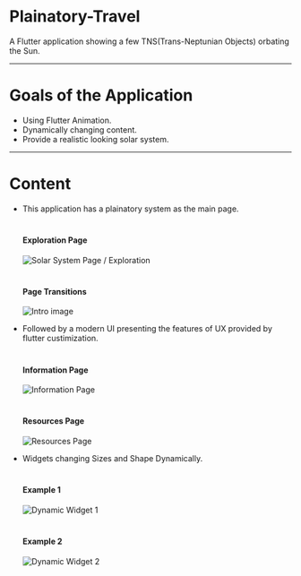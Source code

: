 # Plainatory-Travel
A Flutter application showing a few TNS(Trans-Neptunian Objects) orbating the Sun.

---
# Goals of the Application

* Using Flutter Animation.
* Dynamically changing content.
* Provide a realistic looking solar system.

---
# Content

* This application has a plainatory system as the main page. 
  # <h4>Exploration Page</h4>
  ![Solar System Page / Exploration](https://github.com/SammSum1/Plainatory-Travel/blob/master/README/Gif/solar_system.gif)
  # <h4>Page Transitions</h4>
  ![Intro image](https://github.com/SammSum1/Plainatory-Travel/blob/master/README/Gif/intro_with_click.gif)
  
* Followed by a modern UI presenting the features of UX provided by flutter custimization.
  # <h4>Information Page</h4>
  ![Information Page](https://github.com/SammSum1/Plainatory-Travel/blob/master/README/Gif/information_page.gif) 
  # <h4>Resources Page</h4>
  ![Resources Page](https://github.com/SammSum1/Plainatory-Travel/blob/master/README/Gif/resources_page.gif)
  
* Widgets changing Sizes and Shape Dynamically.
  # <h4>Example 1</h4>
  ![Dynamic Widget 1](https://github.com/SammSum1/Plainatory-Travel/blob/master/README/Gif/widget_animation_1.gif)
  # <h4>Example 2</h4>
  ![Dynamic Widget 2](https://github.com/SammSum1/Plainatory-Travel/blob/master/README/Gif/widget_animation_2.gif)
